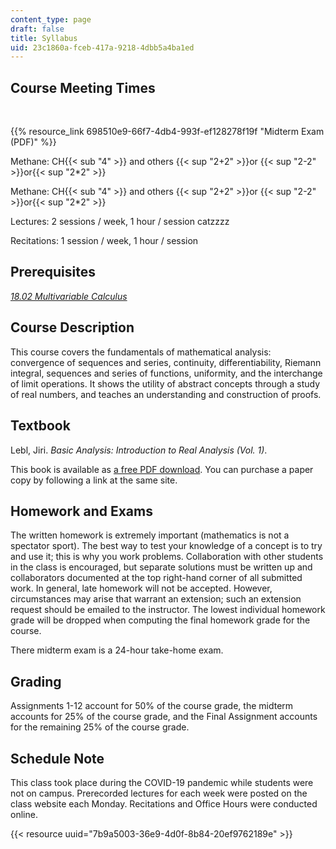 ```yaml
---
content_type: page
draft: false
title: Syllabus
uid: 23c1860a-fceb-417a-9218-4dbb5a4ba1ed
---
```

## Course Meeting Times

 

{{% resource_link 698510e9-66f7-4db4-993f-ef128278f19f "Midterm Exam (PDF)" %}}

Methane: CH{{< sub "4" >}} and others {{< sup "2+2" >}}or {{< sup "2-2" >}}or{{< sup "2*2" >}}

Methane: CH{{< sub "4" >}} and others {{< sup "2\+2" >}}or {{< sup "2\-2" >}}or{{< sup "2\*2" >}}

Lectures: 2 sessions / week, 1 hour / session catzzzz

Recitations: 1 session / week, 1 hour / session

## Prerequisites

[*18.02 Multivariable Calculus*](/courses/mathematics/18-02sc-multivariable-calculus-fall-2010)

## Course Description

This course covers the fundamentals of mathematical analysis: convergence of sequences and series, continuity, differentiability, Riemann integral, sequences and series of functions, uniformity, and the interchange of limit operations. It shows the utility of abstract concepts through a study of real numbers, and teaches an understanding and construction of proofs.

## Textbook

Lebl, Jiri. *Basic Analysis: Introduction to Real Analysis (Vol. 1)*.

This book is available as [a free PDF download](https://www.jirka.org/ra/). You can purchase a paper copy by following a link at the same site.

## Homework and Exams

The written homework is extremely important (mathematics is not a spectator sport). The best way to test your knowledge of a concept is to try and use it; this is why you work problems. Collaboration with other students in the class is encouraged, but separate solutions must be written up and collaborators documented at the top right-hand corner of all submitted work. In general, late homework will not be accepted. However, circumstances may arise that warrant an extension; such an extension request should be emailed to the instructor. The lowest individual homework grade will be dropped when computing the final homework grade for the course.

There midterm exam is a 24-hour take-home exam.

## Grading

Assignments 1-12 account for 50% of the course grade, the midterm accounts for 25% of the course grade, and the Final Assignment accounts for the remaining 25% of the course grade.

## Schedule Note

This class took place during the COVID-19 pandemic while students were not on campus. Prerecorded lectures for each week were posted on the class website each Monday. Recitations and Office Hours were conducted online.

{{< resource uuid="7b9a5003-36e9-4d0f-8b84-20ef9762189e" >}}